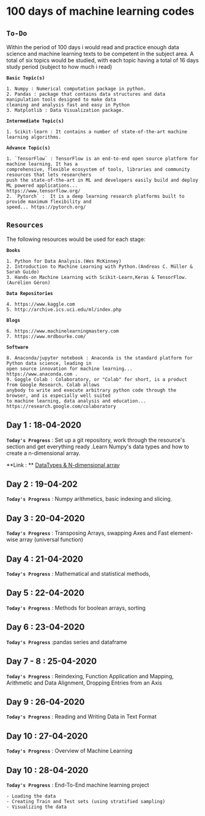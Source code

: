 # **100 days of machine learning codes**

## **`To-Do`**

Within the period of 100 days i would read and practice enough data science and machine learning texts to be competent in the subject area. A total of six topics would be studied, with each topic having a total of 16 days study period (subject to how much i read)

**`Basic Topic(s)`**
> 
    1. Numpy : Numerical computation package in python.
    2. Pandas : package that contains data structures and data manipulation tools designed to make data
    cleaning and analysis fast and easy in Python
    3. Matplotlib : Data Visualization package.

**`Intermediate Topic(s)`**
>
    1. Scikit-learn : It contains a number of state-of-the-art machine learning algorithms.
    
**`Advance Topic(s)`**
>
    1. `TensorFlow` : TensorFlow is an end-to-end open source platform for machine learning. It has a 
    comprehensive, flexible ecosystem of tools, libraries and community resources that lets researchers 
    push the state-of-the-art in ML and developers easily build and deploy ML powered applications... 
    https://www.tensorflow.org/
    2. `Pytorch` :  It is a deep learning research platforms built to provide maximum flexibility and 
    speed... https://pytorch.org/

## **`Resources`**

The following resources would be used for each stage:

**`Books`**
>
    1. Python for Data Analysis.(Wes McKinney)
    2. Introduction to Machine Learning with Python.(Andreas C. Müller & Sarah Guido)
    3. Hands-on Machine Learning with Scikit-Learn,Keras & TensorFlow.(Aurélien Géron)

**`Data Repositories`**
>
    4. https://www.kaggle.com
    5. http://archive.ics.uci.edu/ml/index.php

**`Blogs`**
>
    6. https://www.machinelearningmastery.com
    7. https://www.mrdbourke.com/

**`Software`**
>
    8. Anaconda/jupyter notebook : Anaconda is the standard platform for Python data science, leading in 
    open source innovation for machine learning... https://www.anaconda.com .
    9. Goggle Colab : Colaboratory, or "Colab" for short, is a product from Google Research. Colab allows 
    anybody to write and execute arbitrary python code through the browser, and is especially well suited 
    to machine learning, data analysis and education... https://research.google.com/colaboratory

## Day 1 : 18-04-2020

**`Today's Progress`** : Set up a git repository, work through the resource's section and get everything
ready .Learn Numpy's data types and how to create a n-dimensional array.

**Link : ** [DataTypes & N-dimensional array](https://numpy.org/devdocs/user/basics.types.html)

## Day 2 : 19-04-202

**`Today's Progress`** : Numpy arithmetics, basic indexing and slicing.
    
## Day 3 : 20-04-2020

**`Today's Progress`** : Transposing Arrays, swapping Axes and Fast element-wise array (universal function)

## Day 4 : 21-04-2020

**`Today's Progress`** : Mathematical and statistical methods, 

## Day 5 : 22-04-2020

**`Today's Progress`** : Methods for boolean arrays, sorting

## Day 6 : 23-04-2020

**`Today's Progress`** :pandas series and dataframe

## Day 7 - 8 : 25-04-2020

**`Today's Progress`** : Reindexing, Function Application and Mapping, Arithmetic and Data Alignment, Dropping Entries from an Axis

## Day 9 : 26-04-2020

**`Today's Progress`** : Reading and Writing Data in Text Format

## Day 10 : 27-04-2020

**`Today's Progress`** : Overview of Machine Learning

## Day 10 : 28-04-2020

**`Today's Progress`** : End-To-End machine learning project 
> 
    - Loading the data
    - Creating Train and Test sets (using stratified sampling)
    - Visualizing the data
  
